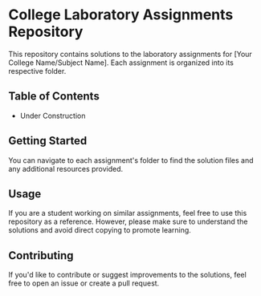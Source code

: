 # College Laboratory Assignments Repository

This repository contains solutions to the laboratory assignments for [Your College Name/Subject Name]. Each assignment is organized into its respective folder.

## Table of Contents

- Under Construction

## Getting Started

You can navigate to each assignment's folder to find the solution files and any additional resources provided.

## Usage

If you are a student working on similar assignments, feel free to use this repository as a reference. However, please make sure to understand the solutions and avoid direct copying to promote learning.

## Contributing

If you'd like to contribute or suggest improvements to the solutions, feel free to open an issue or create a pull request.
